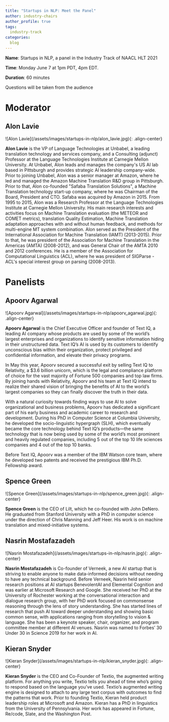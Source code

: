 ```yaml
---
title: "Startups in NLP: Meet the Panel"
author: industry-chairs
author_profile: true
tags:
  industry-track
categories:
  blog
---
```


**Name**: Startups in NLP, a panel in the Industry Track of NAACL HLT 2021


**Time**:  Monday June 7 at 1pm PDT, 4pm EDT.

**Duration**: 60 minutes

Questions will be taken from the audience

<h1> Moderator </h1>

<h2> Alon Lavie </h2>
![Alon Lavie](/assets/images/startups-in-nlp/alon_lavie.jpg){: .align-center}

**Alon Lavie** is the VP of Language Technologies at Unbabel, a leading translation technology and services company, and a Consulting (adjunct) Professor at the Language Technologies Institute at Carnegie Mellon University.  At Unbabel, Alon leads and manages the company's US AI lab based in Pittsburgh and provides strategic AI leadership company-wide.  Prior to joining Unbabel, Alon was a senior manager at Amazon, where he led and managed the Amazon Machine Translation R&D group in Pittsburgh.  Prior to that, Alon co-founded  "Safaba Translation Solutions", a Machine Translation technology start-up company, where he was Chairman of the Board, President and CTO.  Safaba was acquired by Amazon in 2015.  From 1995 to 2015, Alon was a Research Professor at the Language Technologies Institute at Carnegie Mellon University.  His main research interests and activities focus on Machine Translation evaluation (the METEOR and COMET metrics), translation Quality Estimation, Machine Translation adaptation approaches with and without human feedback,  and methods for multi-engine MT system combination.  Alon served as the President of the International Association for Machine Translation (IAMT) (2013-2015). Prior to that, he was president of the Association for Machine Translation in the Americas (AMTA) (2008-2012), and was General Chair of the AMTA 2010 and 2012 conferences. He is a member of the Association for Computational Linguistics (ACL), where he was president of SIGParse - ACL's special interest group on parsing (2008-2013).

<h1> Panelists </h1>

<h2> Apoorv Agarwal </h2>
![Apoorv Agarwal](/assets/images/startups-in-nlp/apoorv_agarwal.jpg){: .align-center}

**Apoorv Agarwal** is the Chief Executive Officer and founder of Text IQ, a leading AI company whose products are used by some of the world’s largest enterprises and organizations to identify sensitive information hiding in their unstructured data. Text IQ’s AI is used by its customers to identify unconscious bias within their organization, protect privileged and confidential information, and elevate their privacy programs.

In May this year, Apoorv secured a successful exit by selling Text IQ to Relativity, a $3.6 billion unicorn, which is the legal and compliance platform of choice for the vast majority of Fortune 500 companies and top law firms. By joining hands with Relativity, Apoorv and his team at Text IQ intend to realize their shared vision of bringing the benefits of AI to the world’s largest companies so they can finally discover the truth in their data.

With a natural curiosity towards finding ways to use AI to solve organizational and business problems, Apoorv has dedicated a significant part of his early business and academic career to research and development. During his PhD in Computer Science at Columbia University, he developed the socio-linguistic hypergraph (SLH), which eventually became the core technology behind Text IQ’s products—the same technology that is now being used by some of the world’s most prominent and heavily regulated companies, including 5 out of the top 10 life sciences companies and 4 out of the top 10 banks.

Before Text IQ, Apoorv was a member of the IBM Watson core team, where he developed two patents and received the prestigious IBM Ph.D. Fellowship award.

<h2> Spence Green </h2>
![Spence Green](/assets/images/startups-in-nlp/spence_green.jpg){: .align-center}

**Spence Green** is the CEO of Lilt, which he co-founded with John DeNero. He graduated from Stanford University with a PhD in computer science under the direction of Chris Manning and Jeff Heer. His work is on machine translation and mixed-initiative systems.

<h2>Nasrin Mostafazadeh</h2>
![Nasrin Mostafazadeh](/assets/images/startups-in-nlp/nasrin.jpg){: .align-center}

**Nasrin Mostafazadeh** is Co-founder of Verneek, a new AI startup that is striving to enable anyone to make data-informed decisions without needing to have any technical background. Before Verneek, Nasrin held senior research positions at AI startups BenevolentAI and Elemental Cognition and was earlier at Microsoft Research and Google. She received her PhD at the University of Rochester working at the conversational interaction and dialogue research group, with her PhD work focused on commonsense reasoning through the lens of story understanding. She has started lines of research that push AI toward deeper understanding and showing basic common sense, with applications ranging from storytelling to vision & language. She has been a keynote speaker, chair, organizer, and program committee member at different AI venues. Nasrin was named to Forbes’ 30 Under 30 in Science 2019 for her work in AI.

<h2>Kieran Snyder</h2>
![Kieran Snyder](/assets/images/startups-in-nlp/kieran_snyder.jpg){: .align-center}

**Kieran Snyder** is the CEO and Co-Founder of Textio, the augmented writing platform. For anything you write, Textio tells you ahead of time who’s going to respond based on the language you’ve used. Textio’s augmented writing engine is designed to attach to any large text corpus with outcomes to find the patterns that work. Prior to founding Textio, Kieran held product leadership roles at Microsoft and Amazon. Kieran has a PhD in linguistics from the University of Pennsylvania. Her work has appeared in Fortune, Re/code, Slate, and the Washington Post.
